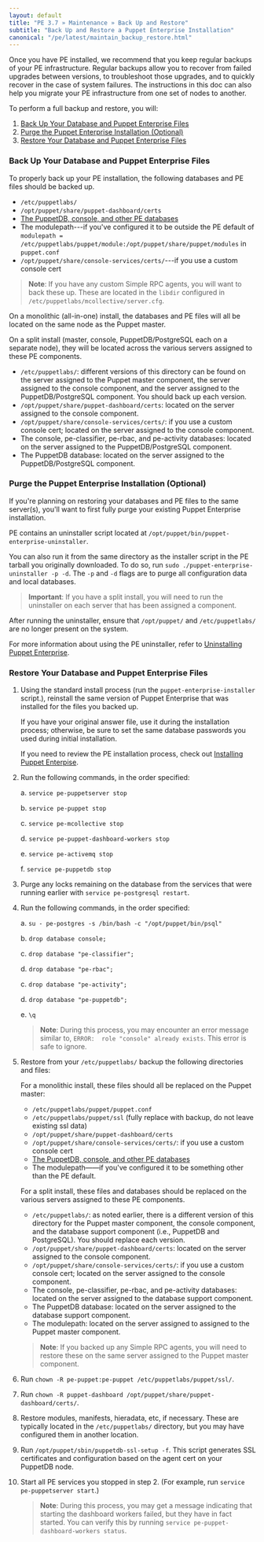 ```yaml
---
layout: default
title: "PE 3.7 » Maintenance » Back Up and Restore"
subtitle: "Back Up and Restore a Puppet Enterprise Installation"
canonical: "/pe/latest/maintain_backup_restore.html"
---
```


Once you have PE installed, we recommend that you keep regular backups of your PE infrastructure. Regular backups allow you to recover from failed upgrades between versions, to troubleshoot those upgrades, and to quickly recover in the case of system failures. The instructions in this doc can also help you migrate your PE infrastructure from one set of nodes to another.

To perform a full backup and restore, you will:

1. [Back Up Your Database and Puppet Enterprise Files](#back-up-your-database-and-puppet-enterprise-files)
2. [Purge the Puppet Enterprise Installation (Optional)](#purge-the-puppet-enterprise-installation-optional)
3. [Restore Your Database and Puppet Enterprise Files](#restore-your-database-and-puppet-enterprise-files)

### Back Up Your Database and Puppet Enterprise Files

To properly back up your PE installation, the following databases and PE files should be backed up. 

 - `/etc/puppetlabs/`
 - `/opt/puppet/share/puppet-dashboard/certs`
 - [The PuppetDB, console, and other PE databases](./maintain_console-db.html#database-backups)
 - The modulepath---if you've configured it to be outside the PE default of `modulepath = /etc/puppetlabs/puppet/module:/opt/puppet/share/puppet/modules` in `puppet.conf`
 - `/opt/puppet/share/console-services/certs/`---if you use a custom console cert
 
> **Note**: If you have any custom Simple RPC agents, you will want to back these up. These are located in the `libdir` configured in `/etc/puppetlabs/mcollective/server.cfg`. 

On a monolithic (all-in-one) install, the databases and PE files will all be located on the same node as the Puppet master.
   
On a split install (master, console, PuppetDB/PostgreSQL each on a separate node), they will be located across the various servers assigned to these PE components.

   - `/etc/puppetlabs/`: different versions of this directory can be found on the server assigned to the Puppet master component, the server assigned to the console component, and the server assigned to the PuppetDB/PostgreSQL component. You should back up each version.
   - `/opt/puppet/share/puppet-dashboard/certs`: located on the server assigned to the console component.
   - `/opt/puppet/share/console-services/certs/`: if you use a custom console cert; located on the server assigned to the console component.
   - The console, pe-classifier, pe-rbac, and pe-activity databases: located on the server assigned to the PuppetDB/PostgreSQL component.
   - The PuppetDB database: located on the server assigned to the PuppetDB/PostgreSQL component. 
   

### Purge the Puppet Enterprise Installation (Optional)

If you're planning on restoring your databases and PE files to the same server(s), you'll want to first fully purge your existing Puppet Enterprise installation.

PE contains an uninstaller script located at `/opt/puppet/bin/puppet-enterprise-uninstaller`.
 
You can also run it from the same directory as the installer script in the PE tarball you originally downloaded.  To do so, run `sudo ./puppet-enterprise-uninstaller -p -d`. The `-p` and `-d` flags are to purge all configuration data and local databases. 

> **Important**: If you have a split install, you will need to run the uninstaller on each server that has been assigned a component.

After running the uninstaller, ensure that `/opt/puppet/` and `/etc/puppetlabs/` are no longer present on the system. 

For more information about using the PE uninstaller, refer to [Uninstalling Puppet Enterprise](./install_uninstalling.html).

### Restore Your Database and Puppet Enterprise Files

1. Using the standard install process (run the `puppet-enterprise-installer` script.), reinstall the same version of Puppet Enterprise that was installed for the files you backed up. 

   If you have your original answer file, use it during the installation process; otherwise, be sure to set the same database passwords you used during initial installation. 
   
   If you need to review the PE installation process, check out [Installing Puppet Enterpise](./install_basic.html). 
  
2. Run the following commands, in the order specified:

   a. `service pe-puppetserver stop`
   
   b. `service pe-puppet stop` 
   
   c. `service pe-mcollective stop`
   
   d. `service pe-puppet-dashboard-workers stop`
   
   e. `service pe-activemq stop`
   
   f. `service pe-puppetdb stop`

3. Purge any locks remaining on the database from the services that were running earlier with `service pe-postgresql restart`.

4. Run the following commands, in the order specified: 

   a. `su - pe-postgres -s /bin/bash -c "/opt/puppet/bin/psql"`
   
   b. `drop database console;`
   
   c. `drop database "pe-classifier";`
   
   d. `drop database "pe-rbac";`
   
   c. `drop database "pe-activity";`
   
   d. `drop database "pe-puppetdb";`
   
   e. `\q`
   
   > **Note**: During this process, you may encounter an error message similar to, `ERROR:  role "console" already exists`. This error is safe to ignore. 

5. Restore from your `/etc/puppetlabs/` backup the following directories and files:

   For a monolithic install, these files should all be replaced on the Puppet master: 
   
   - `/etc/puppetlabs/puppet/puppet.conf`
   - `/etc/puppetlabs/puppet/ssl` (fully replace with backup, do not leave existing ssl data)
   - `/opt/puppet/share/puppet-dashboard/certs`
   - `/opt/puppet/share/console-services/certs/`: if you use a custom console cert
   - [The PuppetDB, console, and other PE databases](./maintain_console-db.html#database-backups)
   - The modulepath——if you've configured it to be something other than the PE default. 
   
   For a split install, these files and databases should be replaced on the various servers assigned to these PE components.

   - `/etc/puppetlabs/`: as noted earlier, there is a different version of this directory for the Puppet master component, the console component, and the database support component (i.e., PuppetDB and PostgreSQL). You should replace each version.
   - `/opt/puppet/share/puppet-dashboard/certs`: located on the server assigned to the console component.
   - `/opt/puppet/share/console-services/certs/`: if you use a custom console cert; located on the server assigned to the console component. 
   - The console, pe-classifier, pe-rbac, and pe-activity databases: located on the server assigned to the database support component.
   - The PuppetDB database: located on the server assigned to the database support component. 
   - The modulepath: located on the server assigned to assigned to the Puppet master component.  
   
   >**Note**: If you backed up any Simple RPC agents, you will need to restore these on the same server assigned to the Puppet master component.   
  
6. Run `chown -R pe-puppet:pe-puppet /etc/puppetlabs/puppet/ssl/`.
7. Run `chown -R puppet-dashboard /opt/puppet/share/puppet-dashboard/certs/`.
8. Restore modules, manifests, hieradata, etc, if necessary. 
   These are typically located in the `/etc/puppetlabs/` directory, but you may have configured them in another location. 
9. Run `/opt/puppet/sbin/puppetdb-ssl-setup -f`. This script generates SSL certificates and configuration based on the agent cert on your PuppetDB node.
10. Start all PE services you stopped in step 2. (For example, run `service pe-puppetserver start`.)

    >**Note**: During this process, you may get a message indicating that starting the dashboard workers failed, but they have in fact started. You can verify this by running `service pe-puppet-dashboard-workers status`.
